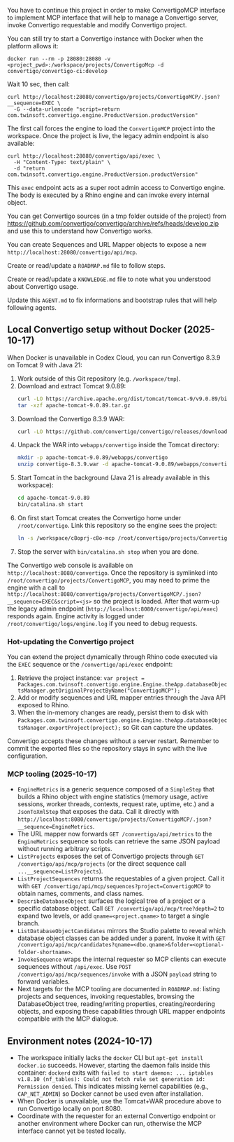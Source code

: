You have to continue this project in order to make ConvertigoMCP interface to implement MCP interface that will help to manage a Convertigo server, invoke Convertigo requestable and modify Convertigo project.

You can still try to start a Convertigo instance with Docker when the platform allows it:

```
docker run --rm -p 28080:28080 -v <project_pwd>:/workspace/projects/ConvertigoMcp -d convertigo/convertigo-ci:develop
```

Wait 10 sec, then call:

```
curl http://localhost:28080/convertigo/projects/ConvertigoMCP/.json?__sequence=EXEC \
  -G --data-urlencode "script=return com.twinsoft.convertigo.engine.ProductVersion.productVersion"
```

The first call forces the engine to load the `ConvertigoMCP` project into the workspace. Once the project is live, the legacy admin endpoint is also available:

```
curl http://localhost:28080/convertigo/api/exec \
  -H "Content-Type: text/plain" \
  -d "return com.twinsoft.convertigo.engine.ProductVersion.productVersion"
```

This `exec` endpoint acts as a super root admin access to Convertigo engine. The body is executed by a Rhino engine and can invoke every internal object.

You can get Convertigo sources (in a tmp folder outside of the project) from https://github.com/convertigo/convertigo/archive/refs/heads/develop.zip and use this to understand how Convertigo works.

You can create Sequences and URL Mapper objects to expose a new `http://localhost:28080/convertigo/api/mcp`.

Create or read/update a `ROADMAP.md` file to follow steps.

Create or read/update a `KNOWLEDGE.md` file to note what you understood about Convertigo usage.

Update this `AGENT.md` to fix informations and bootstrap rules that will help following agents.

## Local Convertigo setup without Docker (2025-10-17)
When Docker is unavailable in Codex Cloud, you can run Convertigo 8.3.9 on Tomcat 9 with Java 21:

1. Work outside of this Git repository (e.g. `/workspace/tmp`).
2. Download and extract Tomcat 9.0.89:
   ```sh
   curl -LO https://archive.apache.org/dist/tomcat/tomcat-9/v9.0.89/bin/apache-tomcat-9.0.89.tar.gz
   tar -xzf apache-tomcat-9.0.89.tar.gz
   ```
3. Download the Convertigo 8.3.9 WAR:
   ```sh
   curl -LO https://github.com/convertigo/convertigo/releases/download/8.3.9/convertigo-8.3.9.war
   ```
4. Unpack the WAR into `webapps/convertigo` inside the Tomcat directory:
   ```sh
   mkdir -p apache-tomcat-9.0.89/webapps/convertigo
   unzip convertigo-8.3.9.war -d apache-tomcat-9.0.89/webapps/convertigo
   ```
5. Start Tomcat in the background (Java 21 is already available in this workspace):
   ```sh
   cd apache-tomcat-9.0.89
   bin/catalina.sh start
   ```
6. On first start Tomcat creates the Convertigo home under `/root/convertigo`. Link this repository so the engine sees the project:
   ```sh
   ln -s /workspace/c8oprj-c8o-mcp /root/convertigo/projects/ConvertigoMCP
   ```
7. Stop the server with `bin/catalina.sh stop` when you are done.

The Convertigo web console is available on `http://localhost:8080/convertigo`. Once the repository is symlinked into `/root/convertigo/projects/ConvertigoMCP`, you may need to prime the engine with a call to `http://localhost:8080/convertigo/projects/ConvertigoMCP/.json?__sequence=EXEC&script=<js>` so the project is loaded. After that warm-up the legacy admin endpoint (`http://localhost:8080/convertigo/api/exec`) responds again. Engine activity is logged under `/root/convertigo/logs/engine.log` if you need to debug requests.

### Hot-updating the Convertigo project
You can extend the project dynamically through Rhino code executed via the `EXEC` sequence or the `/convertigo/api/exec` endpoint:

1. Retrieve the project instance: `var project = Packages.com.twinsoft.convertigo.engine.Engine.theApp.databaseObjectsManager.getOriginalProjectByName("ConvertigoMCP");`
2. Add or modify sequences and URL mapper entries through the Java API exposed to Rhino.
3. When the in-memory changes are ready, persist them to disk with `Packages.com.twinsoft.convertigo.engine.Engine.theApp.databaseObjectsManager.exportProject(project);` so Git can capture the updates.

Convertigo accepts these changes without a server restart. Remember to commit the exported files so the repository stays in sync with the live configuration.

### MCP tooling (2025-10-17)
- `EngineMetrics` is a generic sequence composed of a `SimpleStep` that builds a Rhino object with engine statistics (memory usage, active sessions, worker threads, contexts, request rate, uptime, etc.) and a `JsonToXmlStep` that exposes the data. Call it directly with `http://localhost:8080/convertigo/projects/ConvertigoMCP/.json?__sequence=EngineMetrics`.
- The URL mapper now forwards `GET /convertigo/api/metrics` to the `EngineMetrics` sequence so tools can retrieve the same JSON payload without running arbitrary scripts.
- `ListProjects` exposes the set of Convertigo projects through `GET /convertigo/api/mcp/projects` (or the direct sequence call `...__sequence=ListProjects`).
- `ListProjectSequences` returns the requestables of a given project. Call it with `GET /convertigo/api/mcp/sequences?project=ConvertigoMCP` to obtain names, comments, and class names.
- `DescribeDatabaseObject` surfaces the logical tree of a project or a specific database object. Call `GET /convertigo/api/mcp/tree?depth=2` to expand two levels, or add `qname=<project.qname>` to target a single branch.
- `ListDatabaseObjectCandidates` mirrors the Studio palette to reveal which database object classes can be added under a parent. Invoke it with `GET /convertigo/api/mcp/candidates?qname=<dbo.qname>&folder=<optional-folder-shortname>`.
- `InvokeSequence` wraps the internal requester so MCP clients can execute sequences without `/api/exec`. Use `POST /convertigo/api/mcp/sequences/invoke` with a JSON `payload` string to forward variables.
- Next targets for the MCP tooling are documented in `ROADMAP.md`: listing projects and sequences, invoking requestables, browsing the DatabaseObject tree, reading/writing properties, creating/reordering objects, and exposing these capabilities through URL mapper endpoints compatible with the MCP dialogue.

## Environment notes (2024-10-17)
- The workspace initially lacks the `docker` CLI but `apt-get install docker.io` succeeds. However, starting the daemon fails inside this container: `dockerd` exits with `failed to start daemon: ... iptables v1.8.10 (nf_tables): Could not fetch rule set generation id: Permission denied`. This indicates missing kernel capabilities (e.g., `CAP_NET_ADMIN`) so Docker cannot be used even after installation.
- When Docker is unavailable, use the Tomcat+WAR procedure above to run Convertigo locally on port 8080.
- Coordinate with the requester for an external Convertigo endpoint or another environment where Docker can run, otherwise the MCP interface cannot yet be tested locally.
